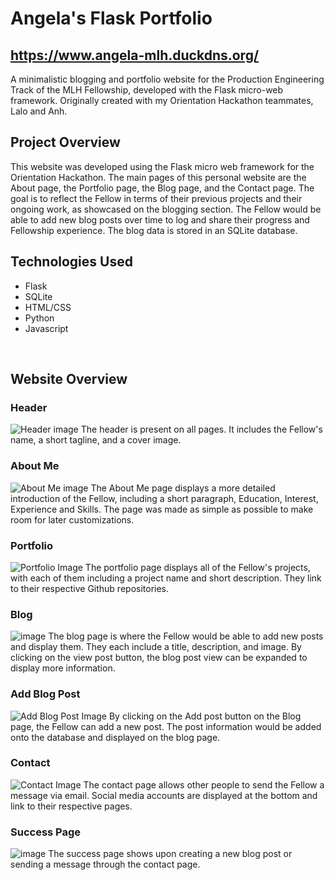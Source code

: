 # Angela's Flask Portfolio
## https://www.angela-mlh.duckdns.org/
A minimalistic blogging and portfolio website for the Production Engineering Track of the MLH Fellowship, developed with the Flask micro-web framework. Originally created with my Orientation Hackathon teammates, Lalo and Anh.
<br>

## Project Overview
This website was developed using the Flask micro web framework for the Orientation Hackathon. The main pages of this personal website are the About page, the Portfolio page, the Blog page, and the Contact page. The goal is to reflect the Fellow in terms of their previous projects and their ongoing work, as showcased on the blogging section. The Fellow would be able to add new blog posts over time to log and share their progress and Fellowship experience. The blog data is stored in an SQLite database.
<br>

## Technologies Used
- Flask
- SQLite
- HTML/CSS
- Python
- Javascript
<br>


## Website Overview
### Header
![Header image](https://user-images.githubusercontent.com/74735037/126104787-7ee750ca-4c72-41c1-9559-785e5884eef7.png)
The header is present on all pages. It includes the Fellow's name, a short tagline, and a cover image.
<br>

### About Me
![About Me image](https://user-images.githubusercontent.com/74735037/126104850-8fd125e2-9a4d-48c2-a6da-10d339120b3e.png)
The About Me page displays a more detailed introduction of the Fellow, including a short paragraph, Education, Interest, Experience and Skills. The page was made as simple as possible to make room for later customizations.
<br>

### Portfolio
![Portfolio Image](https://user-images.githubusercontent.com/74735037/126104901-932056ab-eecd-4328-8931-94c8ba7d890a.png)
The portfolio page displays all of the Fellow's projects, with each of them including a project name and short description. They link to their respective Github repositories.
<br>

### Blog
![image](https://user-images.githubusercontent.com/54692916/121721441-e4181780-caa9-11eb-9cdb-10675f8f2085.png)
The blog page is where the Fellow would be able to add new posts and display them. They each include a title, description, and image. By clicking on the view post button, the blog post view can be expanded to display more information.
<br>

### Add Blog Post
![Add Blog Post Image](https://user-images.githubusercontent.com/74735037/121631238-b0f36b00-ca4c-11eb-9615-7a9390320c93.png)
By clicking on the Add post button on the Blog page, the Fellow can add a new post. The post information would be added onto the database and displayed on the blog page.
<br>

### Contact
![Contact Image](https://user-images.githubusercontent.com/74735037/121631322-de401900-ca4c-11eb-8bf9-b324ee22966c.png)
The contact page allows other people to send the Fellow a message via email. Social media accounts are displayed at the bottom and link to their respective pages.
<br>

### Success Page
![image](https://user-images.githubusercontent.com/54692916/121721673-20e40e80-caaa-11eb-92a3-0b26fe5e5778.png)
The success page shows upon creating a new blog post or sending a message through the contact page.

